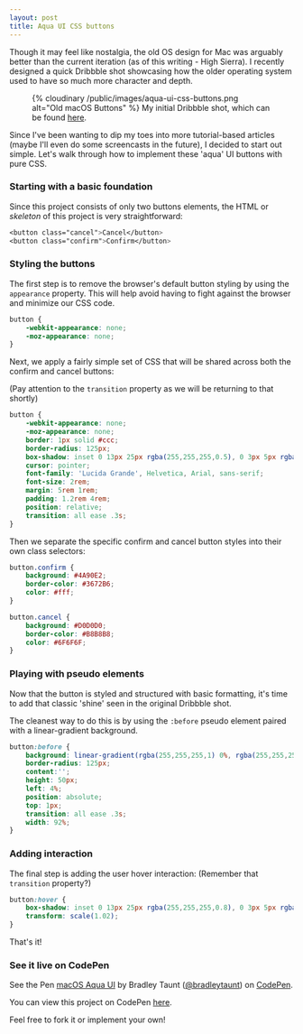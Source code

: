 ```yaml
---
layout: post
title: Aqua UI CSS buttons
---
```


Though it may feel like nostalgia, the old OS design for Mac was arguably better than the current iteration (as of this writing - High Sierra). I recently designed a quick Dribbble shot showcasing how the older operating system used to have so much more character and depth.

<figure>
    {% cloudinary /public/images/aqua-ui-css-buttons.png alt="Old macOS Buttons" %}
    <span class="marginnote">My initial Dribbble shot, which can be found <a href="https://dribbble.com/shots/4561658-Aqua-Buttons-UI">here</a>.</span>
</figure>

Since I've been wanting to dip my toes into more tutorial-based articles (maybe I'll even do some screencasts in the future), I decided to start out simple. Let's walk through how to implement these 'aqua' UI buttons with pure CSS.

### Starting with a basic foundation

Since this project consists of only two buttons elements, the HTML or <i>skeleton</i> of this project is very straightforward:


```css
<button class="cancel">Cancel</button>
<button class="confirm">Confirm</button>
```

### Styling the buttons

The first step is to remove the browser's default button styling by using the `appearance` property. This will help avoid having to fight against the browser and minimize our CSS code.

```css
button {
    -webkit-appearance: none;
    -moz-appearance: none;
}
```

Next, we apply a fairly simple set of CSS that will be shared across both the confirm and cancel buttons:

(Pay attention to the `transition` property as we will be returning to that shortly)

```css
button {
    -webkit-appearance: none;
    -moz-appearance: none;
    border: 1px solid #ccc;
    border-radius: 125px;
    box-shadow: inset 0 13px 25px rgba(255,255,255,0.5), 0 3px 5px rgba(0,0,0,0.2), 0 10px 13px rgba(0,0,0,0.1);
    cursor: pointer;
    font-family: 'Lucida Grande', Helvetica, Arial, sans-serif;
    font-size: 2rem;
    margin: 5rem 1rem;
    padding: 1.2rem 4rem;
    position: relative;
    transition: all ease .3s;
}
```

Then we separate the specific confirm and cancel button styles into their own class selectors:

```css
button.confirm {
    background: #4A90E2;
    border-color: #3672B6;
    color: #fff;
}

button.cancel {
    background: #D0D0D0;
    border-color: #B8B8B8;
    color: #6F6F6F;
}
```

### Playing with pseudo elements

Now that the button is styled and structured with basic formatting, it's time to add that classic 'shine' seen in the original Dribbble shot.

The cleanest way to do this is by using the `:before` pseudo element paired with a linear-gradient background.

```css
button:before {
    background: linear-gradient(rgba(255,255,255,1) 0%, rgba(255,255,255,0) 100%);
    border-radius: 125px;
    content:'';
    height: 50px;
    left: 4%;
    position: absolute;
    top: 1px;
    transition: all ease .3s;
    width: 92%;
}
```

### Adding interaction

The final step is adding the user hover interaction: (Remember that `transition` property?)

```css
button:hover {
    box-shadow: inset 0 13px 25px rgba(255,255,255,0.8), 0 3px 5px rgba(0,0,0,0.2), 0 10px 13px rgba(0,0,0,0.2);
    transform: scale(1.02);
}
```

That's it!

### See it live on CodePen

<p data-height="265" data-theme-id="0" data-slug-hash="YvKxxm" data-default-tab="result" data-user="bradleytaunt" data-embed-version="2" data-pen-title="macOS Aqua UI" class="codepen">See the Pen <a href="https://codepen.io/bradleytaunt/pen/YvKxxm/">macOS Aqua UI</a> by Bradley Taunt (<a href="https://codepen.io/bradleytaunt">@bradleytaunt</a>) on <a href="https://codepen.io">CodePen</a>.</p>
<script async src="https://static.codepen.io/assets/embed/ei.js"></script>

You can view this project on CodePen <a href="https://codepen.io/bradleytaunt/pen/YvKxxm">here</a>.

Feel free to fork it or implement your own!
